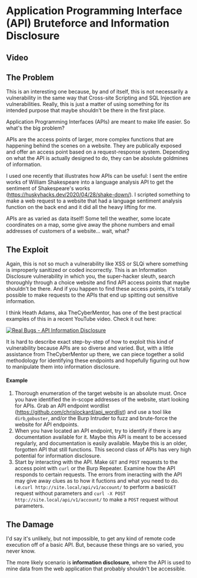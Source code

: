 # Application Programming Interface (API) Bruteforce and Information Disclosure

## Video


## The Problem
This is an interesting one because, by and of itself, this is not necessarily a vulnerability in the same way that Cross-site Scripting and SQL Injection are vulnerabilities. Really, this is just a matter of using something for its intended purpose that maybe shouldn't be there in the first place.

Application Programming Interfaces (APIs) are meant to make life easier. So what's the big problem?

APIs are the access points of larger, more complex functions that are happening behind the scenes on a website. They are publically exposed and offer an access point based on a request-response system. Depending on what the API is actually designed to do, they can be absolute goldmines of information. 

I used one recently that illustrates how APIs can be useful: I sent the entire works of William Shakespeare into a language analysis API to get the sentiment of Shakespeare's works (https://huskyhacks.dev/2020/04/28/shake-down/). I scripted something to make a web request to a website that had a language sentiment analysis function on the back end and it did all the heavy lifting for me. 

APIs are as varied as data itself! Some tell the weather, some locate coordinates on a map, some give away the phone numbers and email addresses of customers of a website... wait, what?

## The Exploit
Again, this is not so much a vulnerability like XSS or SLQi where something is improperly sanitized or coded incorrectly. This is an Information Disclosure vulnerability in which you, the super-hacker sleuth, search thoroughly through a choice website and find API access points that maybe shouldn't be there. And if you happen to find these access points, it's totally possible to make requests to the APIs that end up spitting out sensitive information.

I think Heath Adams, aka TheCyberMentor, has one of the best practical examples of this in a recent YouTube video. Check it out here:

[![Real Bugs - API Information Disclosure](http://img.youtube.com/vi/X_JTdIkfKow/0.jpg)](http://www.youtube.com/watch?v=X_JTdIkfKow "Real Bugs - API Information Disclosure")

It is hard to describe exact step-by-step of how to exploit this kind of vulnerability because APIs are so diverse and varied. But, with a little assistance from TheCyberMentor up there, we can piece together a solid methodology for identifying these endpoints and hopefully figuring out how to manipulate them into information disclosure.

#### Example 

1. Thorough enumeration of the target website is an absolute must. Once you have identified the in-scope addresses of the website, start looking for APIs. Grab an API endpoint wordlist (https://github.com/chrislockard/api_wordlist) and use a tool like `dirb`,`gobuster`, and/or the Burp Intruder to fuzz and brute-force the website for API endpoints.
2. When you have located an API endpoint, try to identify if there is any documentation available for it. Maybe this API is meant to be accessed regularly, and documentation is easily available. Maybe this is an older, forgotten API that still functions. This second class of APIs has very high potential for information disclosure.
3. Start by interacting with the API. Make `GET` and `POST` requests to the access point with `curl` or the Burp Repeater. Examine how the API responds to certain requests. The errors from ineracting with the API may give away clues as to how it fuctions and what you need to do.
i.e.`curl http://site.local/api/v1/account/` to perform a basic`GET` request without parameters and `curl -X POST http://site.local/api/v1/account/` to make a `POST` request without parameters.

## The Damage
I'd say it's unlikely, but not impossible, to get any kind of remote code execution off of a basic API. But, because these things are so varied, you never know.

The more likely scenario is **information disclosure**, where the API is used to mine data from the web application that probably shouldn't be accessible.